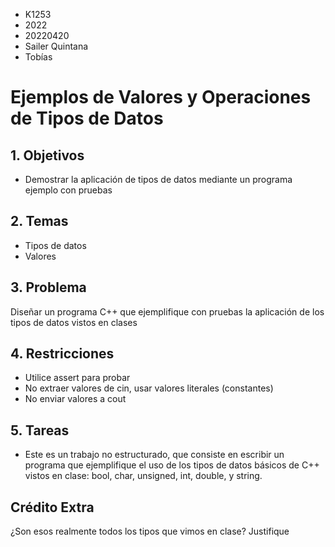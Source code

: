 * K1253
* 2022
* 20220420
* Sailer Quintana
* Tobías

# Ejemplos de Valores y Operaciones de Tipos de Datos
## 1. Objetivos
* Demostrar la aplicación de tipos de datos mediante un programa ejemplo con pruebas
## 2. Temas
* Tipos de datos
* Valores
## 3. Problema
Diseñar un programa C++ que ejemplifique con pruebas la aplicación de los tipos de datos vistos en clases
## 4. Restricciones
* Utilice assert para probar
* No extraer valores de cin, usar valores literales (constantes)
* No enviar valores a cout
## 5. Tareas
* Este es un trabajo no estructurado, que consiste en escribir un programa que ejemplifique el uso de los tipos de datos básicos de C++ vistos en clase: bool, char, unsigned, int, double, y string.
## Crédito Extra
¿Son esos realmente todos los tipos que vimos en clase? Justifique
